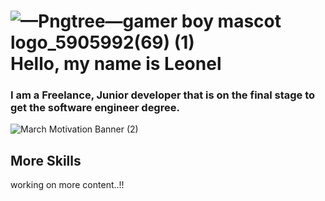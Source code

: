 # ![—Pngtree—gamer boy mascot logo_5905992(69) (1)](https://user-images.githubusercontent.com/60405284/153987941-a0ceff02-1358-4935-8519-4ffb22774c3c.png)  Hello, my name is Leonel 
### I am a Freelance, Junior developer that is on the final stage to get the software engineer degree.

![March Motivation Banner (2)](https://user-images.githubusercontent.com/60405284/153983222-adaaa177-c3a5-464b-87a2-c618bf277d51.jpg)

## More Skills

working on more content..!!
